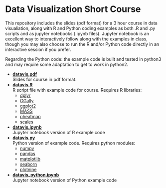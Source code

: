 # Data Visualization Short Course

This repository includes the slides (pdf format) for a 3 hour course
in data visualiation, along with R and Python coding examples as both
.R and .py scripts and as jupyter notebooks (.ipynb files). Jupyter
notebook is an excellent way to interactively follow along with the
examples in class, though you may also choose to run the R and/or
Python code directly in an interactive session if you prefer.

Regarding the Python code: the example code is built and tested in
python3 and may require some adaptation to get to work in python2.

- [**datavis.pdf**](#datavis.pdf)  
  Slides for course in pdf format.
- [**datavis.R**](#datavis.R)  
  R script file with example code for course. Requires R libraries:
  - [dplyr](#https://cran.r-project.org/package=dplyr)
  - [GGally](#https://cran.r-project.org/package=GGally)
  - [ggplot2](#https://cran.r-project.org/package=ggplot2)
  - [MASS](#https://cran.r-project.org/package=MASS)
  - [pheatmap](#https://cran.r-project.org/package=pheatmap)
  - [scales](#https://cran.r-project.org/package=scales)
- [**datavis.ipynb**](#datavis.ipynb)  
  Jupyter notebook version of R example code
- [**datavis.py**](#datavis.py)  
  Python version of example code. Requires python modules:
  - [numpy](#http://www.numpy.org)
  - [pandas](#https://pandas.pydata.org)
  - [matplotlib](#https://matplotlib.org)
  - [seaborn](#https://seaborn.pydata.org)
  - [plotnine](#https://pypi.org/project/plotnine)
- [**datavis_python.ipynb**](#datavis_python.ipynb)  
  Jupyter notebook version of Python example code
